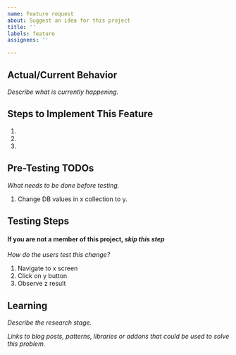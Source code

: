 ```yaml
---
name: Feature request
about: Suggest an idea for this project
title: ''
labels: feature
assignees: ''

---
```


## Actual/Current Behavior

_Describe what is currently happening._

## Steps to Implement This Feature

  1. 
  2. 
  3. 

## Pre-Testing TODOs

_What needs to be done before testing._

  1. Change DB values in x collection to y.

## Testing Steps

#### If you are not a member of this project, _skip this step_

_How do the users test this change?_

  1. Navigate to x screen
  2. Click on y button
  3. Observe z result

## Learning

_Describe the research stage._

_Links to blog posts, patterns, libraries or addons that could be used to solve this problem._

